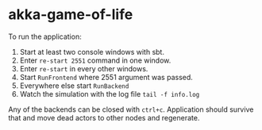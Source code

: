 # akka-game-of-life

To run the application:

1. Start at least two console windows with sbt.
2. Enter `re-start 2551` command in one window.
3. Enter `re-start` in every other windows.
3. Start `RunFrontend` where 2551 argument was passed.
4. Everywhere else start `RunBackend`
4. Watch the simulation with the log file `tail -f info.log`

Any of the backends can be closed with `ctrl+c`. Application should survive that and move dead actors to other nodes and regenerate.
